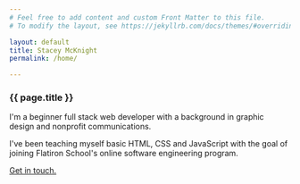 ```yaml
---
# Feel free to add content and custom Front Matter to this file.
# To modify the layout, see https://jekyllrb.com/docs/themes/#overriding-theme-defaults

layout: default
title: Stacey McKnight
permalink: /home/

---
```


<section class="">
	<section class="grid page-header">
		<div class="full-width">
			<h1>{{ page.title }}
			</h1>
			<p>I'm a beginner full stack web developer with a background in graphic design and nonprofit communications.</p>
			<p>I've been teaching myself basic HTML, CSS and JavaScript with the goal of joining Flatiron School's online software engineering program.</p>
			<p><a href="https://www.linkedin.com/in/staceymcknight314/">Get in touch.</a></p>
		</div>
	</section>
</section>
